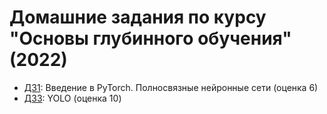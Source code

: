 # Домашние задания по курсу "Основы глубинного обучения" (2022)
* [ДЗ1](hw1_Kozlova.ipynb): Введение в PyTorch. Полносвязные нейронные сети (оценка 6)
* [ДЗ3](hw3_Kozlova.ipynb): YOLO (оценка 10)
